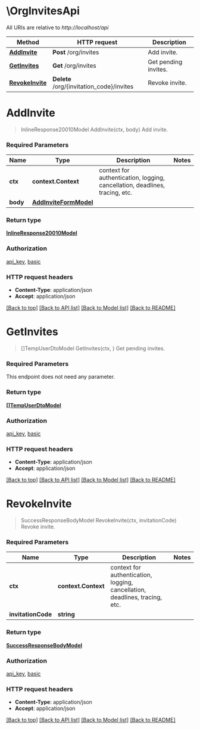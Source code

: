 # \OrgInvitesApi

All URIs are relative to *http://localhost/api*

Method | HTTP request | Description
------------- | ------------- | -------------
[**AddInvite**](OrgInvitesApi.md#AddInvite) | **Post** /org/invites | Add invite.
[**GetInvites**](OrgInvitesApi.md#GetInvites) | **Get** /org/invites | Get pending invites.
[**RevokeInvite**](OrgInvitesApi.md#RevokeInvite) | **Delete** /org/{invitation_code}/invites | Revoke invite.


# **AddInvite**
> InlineResponse20010Model AddInvite(ctx, body)
Add invite.

### Required Parameters

Name | Type | Description  | Notes
------------- | ------------- | ------------- | -------------
 **ctx** | **context.Context** | context for authentication, logging, cancellation, deadlines, tracing, etc.
  **body** | [**AddInviteFormModel**](AddInviteFormModel.md)|  | 

### Return type

[**InlineResponse20010Model**](inline_response_200_10.md)

### Authorization

[api_key](../README.md#api_key), [basic](../README.md#basic)

### HTTP request headers

 - **Content-Type**: application/json
 - **Accept**: application/json

[[Back to top]](#) [[Back to API list]](../README.md#documentation-for-api-endpoints) [[Back to Model list]](../README.md#documentation-for-models) [[Back to README]](../README.md)

# **GetInvites**
> []TempUserDtoModel GetInvites(ctx, )
Get pending invites.

### Required Parameters
This endpoint does not need any parameter.

### Return type

[**[]TempUserDtoModel**](TempUserDTO.md)

### Authorization

[api_key](../README.md#api_key), [basic](../README.md#basic)

### HTTP request headers

 - **Content-Type**: application/json
 - **Accept**: application/json

[[Back to top]](#) [[Back to API list]](../README.md#documentation-for-api-endpoints) [[Back to Model list]](../README.md#documentation-for-models) [[Back to README]](../README.md)

# **RevokeInvite**
> SuccessResponseBodyModel RevokeInvite(ctx, invitationCode)
Revoke invite.

### Required Parameters

Name | Type | Description  | Notes
------------- | ------------- | ------------- | -------------
 **ctx** | **context.Context** | context for authentication, logging, cancellation, deadlines, tracing, etc.
  **invitationCode** | **string**|  | 

### Return type

[**SuccessResponseBodyModel**](SuccessResponseBody.md)

### Authorization

[api_key](../README.md#api_key), [basic](../README.md#basic)

### HTTP request headers

 - **Content-Type**: application/json
 - **Accept**: application/json

[[Back to top]](#) [[Back to API list]](../README.md#documentation-for-api-endpoints) [[Back to Model list]](../README.md#documentation-for-models) [[Back to README]](../README.md)

